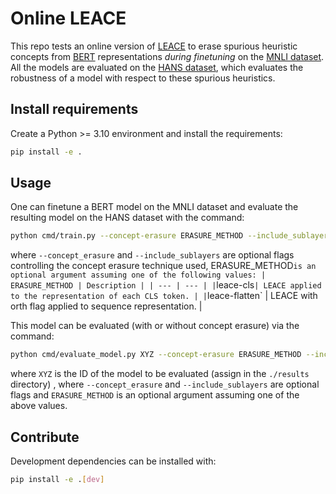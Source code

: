 # Online LEACE
This repo tests an online version of [LEACE](https://github.com/EleutherAI/concept-erasure/tree/main) to erase spurious heuristic concepts from [BERT](https://huggingface.co/docs/transformers/model_doc/bert) representations *during finetuning* on the [MNLI dataset](https://huggingface.co/datasets/multi_nli). All the models are evaluated on the [HANS dataset](https://github.com/tommccoy1/hans), which evaluates the robustness of a model with respect to these spurious heuristics.

## Install requirements
Create a Python >= 3.10 environment and install the requirements:
```bash
pip install -e .
```

## Usage
One can finetune a BERT model on the MNLI dataset and evaluate the resulting model on the HANS dataset with the command:
```bash
python cmd/train.py --concept-erasure ERASURE_METHOD --include_sublayers
```
where `--concept_erasure` and `--include_sublayers` are optional flags controlling the concept erasure technique used, ERASURE_METHOD` is an optional argument assuming one of the following values:
| ERASURE_METHOD | Description |
| --- | --- |
| `leace-cls` | LEACE applied to the representation of each CLS token. |
| `leace-flatten` | LEACE with orth flag applied to sequence representation. |

This model can be evaluated (with or without concept erasure) via the command:
```bash
python cmd/evaluate_model.py XYZ --concept-erasure ERASURE_METHOD --include_sublayers
```

where `XYZ` is the ID of the model to be evaluated (assign in the `./results` directory) , where `--concept_erasure` and `--include_sublayers` are optional flags and `ERASURE_METHOD` is an optional argument assuming one of the above values.




## Contribute
Development dependencies can be installed with:
```bash
pip install -e .[dev]
```
